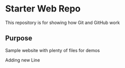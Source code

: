 # Starter Web Repo

This repository is for showing how Git and GitHub work

## Purpose

Sample website with plenty of files for demos

Adding new Line
